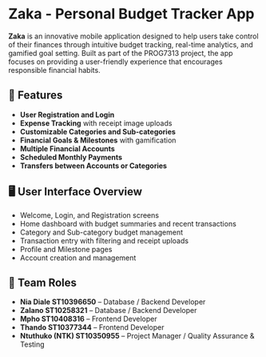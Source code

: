 # Zaka - Personal Budget Tracker App

**Zaka** is an innovative mobile application designed to help users take control of their finances through intuitive budget tracking, 
real-time analytics, and gamified goal setting. Built as part of the PROG7313 project, the app focuses on providing a user-friendly experience that encourages responsible financial habits.

## 📱 Features

- **User Registration and Login**
- **Expense Tracking** with receipt image uploads
- **Customizable Categories and Sub-categories**
- **Financial Goals & Milestones** with gamification
- **Multiple Financial Accounts**
- **Scheduled Monthly Payments**
- **Transfers between Accounts or Categories**


## 🖥️ User Interface Overview

- Welcome, Login, and Registration screens
- Home dashboard with budget summaries and recent transactions
- Category and Sub-category budget management
- Transaction entry with filtering and receipt uploads
- Profile and Milestone pages
- Account creation and management


## 👥 Team Roles

- **Nia Diale  ST10396650** – Database / Backend Developer  
- **Zalano ST10258321** – Database / Backend Developer  
- **Mpho  ST10408316** – Frontend Developer  
- **Thando  ST10377344** – Frontend Developer  
- **Ntuthuko (NTK)  ST10350955** – Project Manager / Quality Assurance & Testing



